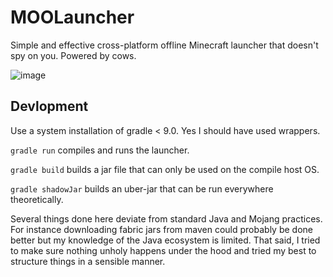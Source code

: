 # MOOLauncher

Simple and effective cross-platform offline Minecraft launcher that doesn't spy on you. Powered by cows.

![image](https://github.com/user-attachments/assets/3b1af5fb-e52a-4415-9e9a-db5e8a5275d1)


## Devlopment 
Use a system installation of gradle < 9.0. Yes I should have used wrappers.

`gradle run` compiles and runs the launcher.

`gradle build` builds a jar file that can only be used on the compile host OS.

`gradle shadowJar` builds an uber-jar that can be run everywhere theoretically.

Several things done here deviate from standard Java and Mojang practices. For instance downloading fabric jars from maven could probably be done better but my knowledge of the Java ecosystem is limited. That said, I tried to make sure nothing unholy happens under the hood and tried my best to structure things in a sensible manner.
